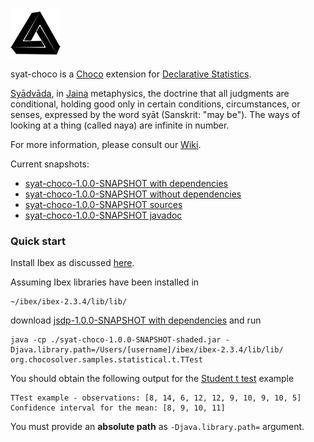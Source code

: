 ![syat-choco Logo](img/syat-choco-small.png) 

syat-choco is a [Choco](http://www.choco-solver.org/) extension for [Declarative Statistics](http://arxiv.org/abs/1708.01829).

[Syādvāda](https://en.wikipedia.org/wiki/Anekantavada#Sy.C4.81dv.C4.81da), in [Jaina](https://en.wikipedia.org/wiki/Jainism) metaphysics, the doctrine that all judgments are conditional, holding good only in certain conditions, circumstances, or senses, expressed by the word syāt (Sanskrit: "may be"). The ways of looking at a thing (called naya) are infinite in number.

For more information, please consult our [Wiki](https://github.com/gwr3n/syat-choco/wiki).

Current snapshots:
* [syat-choco-1.0.0-SNAPSHOT with dependencies](jar/syat-choco-1.0.0-SNAPSHOT-shaded.jar)
* [syat-choco-1.0.0-SNAPSHOT without dependencies](jar/syat-choco-1.0.0-SNAPSHOT.jar)
* [syat-choco-1.0.0-SNAPSHOT sources](jar/syat-choco-1.0.0-SNAPSHOT-sources.jar)
* [syat-choco-1.0.0-SNAPSHOT javadoc](jar/syat-choco-1.0.0-SNAPSHOT-javadoc.jar)

### Quick start

Install Ibex as discussed [here](https://github.com/gwr3n/syat-choco/wiki/Ibex-quick-installation-notes).

Assuming Ibex libraries have been installed in 

    ~/ibex/ibex-2.3.4/lib/lib/

download [jsdp-1.0.0-SNAPSHOT with dependencies](jar/syat-choco-1.0.0-SNAPSHOT-shaded.jar) and run

    java -cp ./syat-choco-1.0.0-SNAPSHOT-shaded.jar -Djava.library.path=/Users/[username]/ibex/ibex-2.3.4/lib/lib/ org.chocosolver.samples.statistical.t.TTest
    
You should obtain the following output for the [Student t test](https://github.com/gwr3n/syat-choco/wiki/Student-t-test) example 

    TTest example - observations: [8, 14, 6, 12, 12, 9, 10, 9, 10, 5]
    Confidence interval for the mean: [8, 9, 10, 11]

You must provide an __absolute path__ as `-Djava.library.path=` argument.
